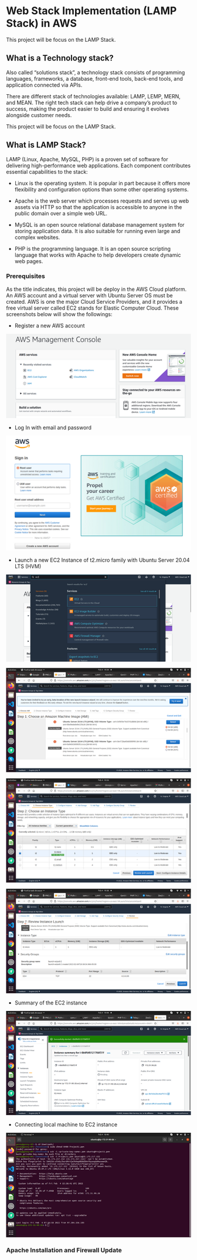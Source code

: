 
# Web Stack Implementation (LAMP Stack) in AWS

This project will be focus on the LAMP Stack.


## What is a Technology stack?

Also called “solutions stack”, a technology stack consists of programming languages, frameworks, a database, front-end tools, back-end tools, and application connected via APIs.

There are different stack of technologies available: LAMP, LEMP, MERN, and MEAN. The right tech stack can help drive  a company’s product to success, making the product easier to build and ensuring it evolves alongside customer needs.

This project will be focus on the LAMP Stack.

## What is LAMP Stack?
LAMP (Linux, Apache, MySQL, PHP) is a proven set of software for delivering high-performance web applications. Each component contributes essential capabilities to the stack:
* Linux is the operating system. It is popular in part because it offers more flexibility and configuration options than some other operating systems.

* Apache is the web server which processes requests and serves up web assets via HTTP so that the application is accessible to anyone in the public domain over a simple web URL. 

* MySQL is an open source relational database management system for storing application data. It is also suitable for running even large and complex websites.

* PHP  is the programming language.  It is an open source scripting language that works with Apache to help developers create dynamic web pages. 

### Prerequisites

As the title indicates, this project will be deploy in the AWS Cloud platform.  An AWS account and a virtual server with Ubuntu Server OS must be created.
AWS is one the major Cloud Service Providers, and it provides a free virtual server called EC2 stands for Elastic Computer Cloud. These screenshots below will show the followings:



* Register a new AWS account

![](pics/aws.png)


* Log In with email and password

![](pics/aws1.png)


* Launch  a new EC2 Instance of t2.micro family with Ubuntu Server 20.04 LTS (HVM)

![](pics/ec2.png)


![](pics/ec2launch1.png)


![](pics/ec2launch2.png)


![](pics/ec2launch3.png)



* Summary of the EC2 instance

![](pics/ec2summary.png)



* Connecting local machine to EC2 instance

![](pics/ec2fromterminal.png)


### Apache Installation and Firewall Update


